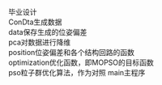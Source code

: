 毕业设计  
ConDta生成数据   
data保存生成的位姿偏差   
pca对数据进行降维  
position位姿偏差和各个结构回路的函数  
optimization优化函数，即MOPSO的目标函数  
pso粒子群优化算法，作为对照
main主程序
